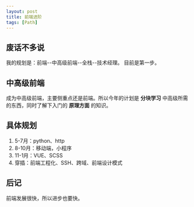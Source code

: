 ```yaml
---
layout: post
title: 前端进阶
tags: [Path]
---
```

## 废话不多说 ##
我的规划是：前端--中高级前端--全栈--技术经理。
目前是第一步。

## 中高级前端 ##
成为中高级前端，主要侧重点还是前端。所以今年的计划是 **分块学习** 中高级所需的东西，同时了解下入门的 **原理方面** 的知识。

## 具体规划 ##
1. 5-7月：python、http
2. 8-10月：移动端，小程序
3. 11-1月：VUE、SCSS
4. 穿插：前端工程化、SSH、跨域、前端设计模式

## 后记 ##
前端发展很快，所以进步也要快。
